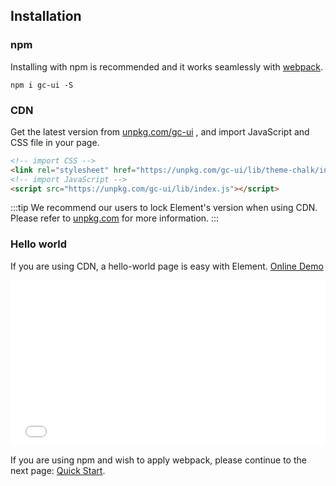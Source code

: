 ## Installation

### npm

Installing with npm is recommended and it works seamlessly with [webpack](https://webpack.js.org/).

```shell
npm i gc-ui -S
```

### CDN

Get the latest version from [unpkg.com/gc-ui](https://unpkg.com/gc-ui/) , and import JavaScript and CSS file in your page.

```html
<!-- import CSS -->
<link rel="stylesheet" href="https://unpkg.com/gc-ui/lib/theme-chalk/index.css">
<!-- import JavaScript -->
<script src="https://unpkg.com/gc-ui/lib/index.js"></script>
```

:::tip
We recommend our users to lock Element's version when using CDN. Please refer to [unpkg.com](https://unpkg.com) for more information.
:::

### Hello world

If you are using CDN, a hello-world page is easy with Element. [Online Demo](https://codepen.io/ziyoung/pen/rRKYpd)

<iframe height="265" style="width: 100%;" scrolling="no" title="Element demo" src="//codepen.io/ziyoung/embed/rRKYpd/?height=265&theme-id=light&default-tab=html" frameborder="no" allowtransparency="true" allowfullscreen="true">
  See the Pen <a href='https://codepen.io/ziyoung/pen/rRKYpd/'>Element demo</a> by hetech
  (<a href='https://codepen.io/ziyoung'>@ziyoung</a>) on <a href='https://codepen.io'>CodePen</a>.
</iframe>

If you are using npm and wish to apply webpack, please continue to the next page: [Quick Start](/#/en-US/component/quickstart).
